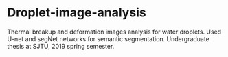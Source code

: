 # Droplet-image-analysis
Thermal breakup and deformation images analysis for water droplets. Used U-net and segNet networks for semantic segmentation.
Undergraduate thesis at SJTU, 2019 spring semester.
